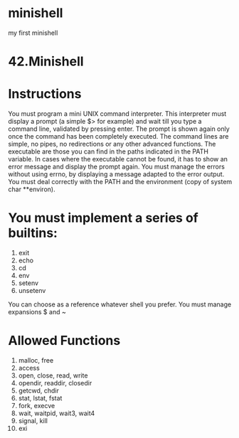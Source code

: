 # minishell
my first minishell

# 42.Minishell

# Instructions
You must program a mini UNIX command interpreter.
This interpreter must display a prompt (a simple $> for example) and wait till you type a command line, validated by pressing enter.
The prompt is shown again only once the command has been completely executed.
The command lines are simple, no pipes, no redirections or any other advanced functions.
The executable are those you can find in the paths indicated in the PATH variable.
In cases where the executable cannot be found, it has to show an error message and display the prompt again.
You must manage the errors without using errno, by displaying a message adapted to the error output.
You must deal correctly with the PATH and the environment (copy of system char **environ).

# You must implement a series of builtins:
1. exit
2. echo
3. cd
4. env
5. setenv
6. unsetenv

You can choose as a reference whatever shell you prefer.
You must manage expansions $ and ~

# Allowed Functions
1. malloc, free
2. access
3. open, close, read, write
4. opendir, readdir, closedir
5. getcwd, chdir
6. stat, lstat, fstat
7. fork, execve
8. wait, waitpid, wait3, wait4
9. signal, kill
10. exi
